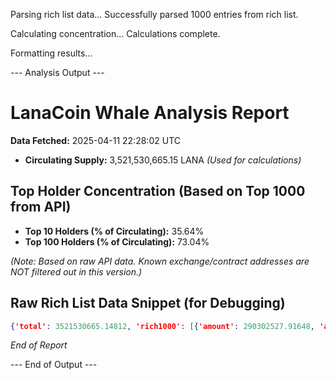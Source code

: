 
Parsing rich list data...
Successfully parsed 1000 entries from rich list.

Calculating concentration...
Calculations complete.

Formatting results...

--- Analysis Output ---
# LanaCoin Whale Analysis Report

**Data Fetched:** 2025-04-11 22:28:02 UTC

* **Circulating Supply:** 3,521,530,665.15 LANA *(Used for calculations)*

## Top Holder Concentration (Based on Top 1000 from API)

* **Top 10 Holders (% of Circulating):** 35.64%
* **Top 100 Holders (% of Circulating):** 73.04%

*(Note: Based on raw API data. Known exchange/contract addresses are NOT filtered out in this version.)*

## Raw Rich List Data Snippet (for Debugging)

```json
{'total': 3521530665.14812, 'rich1000': [{'amount': 290302527.91648, 'addr': 'LTdb5KrqryPihAU1RebDCy8tVxi1SVtGqu', 'wallet': 78322}, {'amount': 155306576.851586, 'addr': 'LaFnKHXxj4KEuVMbtyLnNCJTpUtTPWXjJC', 'wallet': 96575}, {'amount': 142911520.654266, 'addr': 'LLZr9vsHWjcL6Tohu12TrYJtrgctapZHjH', 'wallet': 213166}, {'amount': 122423485.497355, 'addr': 'LbRugxTQt4eJFHaDc73zKjViVEuNcP3NwD', 'wallet': 166701}, {'amount': 104701232.113773, 'addr': 'LaXTGF8X6FGXCSgWc3WFXimw5fWHMAcFQe', 'wallet': 2...
```

*End of Report*

--- End of Output ---
